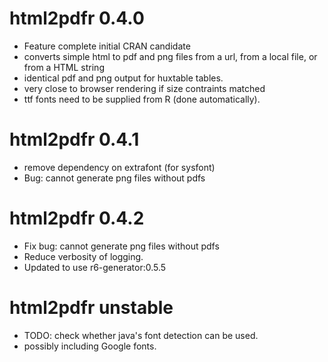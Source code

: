 # html2pdfr 0.4.0

* Feature complete initial CRAN candidate
* converts simple html to pdf and png files from a url, from a local file, or from a HTML string
* identical pdf and png output for huxtable tables. 
* very close to browser rendering if size contraints matched
* ttf fonts need to be supplied from R (done automatically).

# html2pdfr 0.4.1

* remove dependency on extrafont (for sysfont)
* Bug: cannot generate png files without pdfs

# html2pdfr 0.4.2

* Fix bug: cannot generate png files without pdfs
* Reduce verbosity of logging.
* Updated to use r6-generator:0.5.5 

# html2pdfr unstable

* TODO: check whether java's font detection can be used.
* possibly including Google fonts.